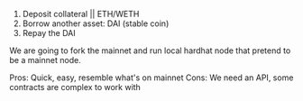 1. Deposit collateral || ETH/WETH
2. Borrow another asset: DAI (stable coin)
3. Repay the DAI

We are going to fork the mainnet and run local hardhat node that pretend to be a mainnet node.

Pros: Quick, easy, resemble what's on mainnet
Cons: We need an API, some contracts are complex to work with
